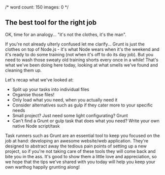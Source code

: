 /*
	word count: 150
	images: 0
*/

## The best tool for the right job

OK, time for an analogy... "it's not the clothes, it's the man". 

If you're not already ulterly confused let me clarify... Grunt is just the clothes on top of Node.js - it's what Node wears when it's the weekend and it's ready to do some training (not when it's off to do its day job). But you need to wash those sweaty old training shorts every once in a while! That's what we've been doing here today, looking at what smells we've found and cleaning them up.

Let's recap what we've looked at:

* Split up your tasks into individual files
* Organise those files!
* Only load what you need, when you actually need it
* Consider alternatives such as gulp if they cater more to your specific needs
* Small project? Just need some light configurating? Grunt
* Can't find a Grunt or gulp task that does what you need?  Write your own native Node script/task

Task runners such as Grunt are an essential tool to keep you focused on the job at hand: developing an awesome website/web application. They're designed to abstract away the tedious pain points of setting up a new project, so if you're not taking care of these tools they will come back and bite you in the ass. It's good to show them a little love and appreciation, so we hope that the tips we've shared with you today will help you keep your own warthog happily grunting along!
